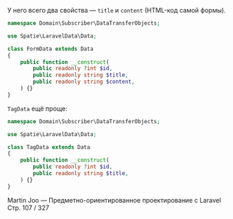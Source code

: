 У него всего два свойства — `title` и `content` (HTML-код самой формы).



```php
namespace Domain\Subscriber\DataTransferObjects;

use Spatie\LaravelData\Data;

class FormData extends Data
{
    public function __construct(
        public readonly ?int $id,
        public readonly string $title,
        public readonly string $content,
    ) {}
}
```

`TagData` ещё проще:

```php
namespace Domain\Subscriber\DataTransferObjects;

use Spatie\LaravelData\Data;

class TagData extends Data
{
    public function __construct(
        public readonly ?int $id,
        public readonly string $title,
    ) {}
}
```

Martin Joo — Предметно-ориентированное проектирование с Laravel
Стр. 107 / 327